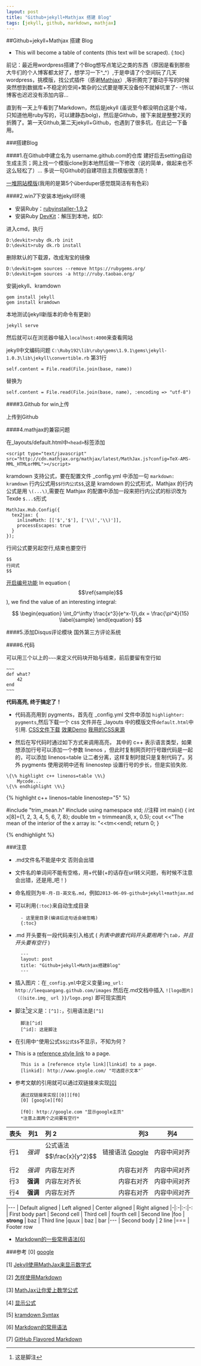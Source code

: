 ```yaml
---
layout: post
title: "Github+jekyll+Mathjax 搭建 Blog"
tags: [jekyll, github, markdown, mathjax]
---
```



##Github+jekyll+Mathjax 搭建 Blog

- This will become a table of contents (this text will be scraped).
{:toc}

前记：最近用wordpress搭建了个Blog想写点笔记之类的东西（原因是看到那些大牛们的个人博客都太好了，想学习一下^_^）,于是申请了个空间玩了几天wordpress，挑模版，找公式插件（感谢[Mathjax](http://mathjax.com)）,等折腾完了要动手写的时候突然想到数据库+不稳定的空间+繁杂的公式要是哪天没备份不就掉坑里了- -!所以博客也迟迟没有添加内容...


直到有一天上午看到了Markdown，然后是jekyll (虽说至今都没明白这是个啥，只知道他用ruby写的，可以建静态bolg)，然后是Github，接下来就是整整2天的折腾了。第一天Github,第二天jekyll+Github，也遇到了很多坑，在此记一下备用。

###搭建Blog

####1.在Github中建立名为 username.github.com的仓库
建好后去setting自动生成主页；网上找一个模版clone到本地然后做一下修改（说的简单，做起来也不这么轻松了）...
多说一句Github的自建项目主页模版很漂亮！

[一堆网站模版](https://github.com/mojombo/jekyll/wiki/Sites)(我用的是第5个überduper感觉既简洁有有色彩)

####2.win7下安装本地jekyll环境
- 安装Ruby：[rubyinstaller-1.9.2](http://rubyinstaller.org/downloads/)
- 安装Ruby [DevKit](http://cloud.github.com/downloads/oneclick/rubyinstaller/DevKit-tdm-32-4.5.2-20111229-1559-sfx.exe)：解压到本地，如D:

进入cmd，执行

    D:\devkit>ruby dk.rb init
    D:\devkit>ruby dk.rb install

删除默认的下载源，改成淘宝的镜像

    D:\devkit>gem sources --remove https://rubygems.org/
    D:\devkit>gem sources -a http://ruby.taobao.org/

安装jekyll、kramdown

    gem install jekyll
    gem install kramdown

本地测试(jekyll新版本的命令有更新)

    jekyll serve

然后就可以在浏览器中输入`localhost:4000`来查看网站

jekyll中文编码问题 `C:\Ruby192\lib\ruby\gems\1.9.1\gems\jekyll-1.0.3\lib\jekyll\convertible.rb` 第31行

    self.content = File.read(File.join(base, name))

替换为

    self.content = File.read(File.join(base, name), :encoding => "utf-8")

####3.Github for win上传

上传到Github

####4.mathjax的兼容问题

在_layouts/default.html中`<head>`标签添加

    <script type="text/javascript" src="http://cdn.mathjax.org/mathjax/latest/MathJax.js?config=TeX-AMS-MML_HTMLorMML"></script>

kramdown 支持公式，要在配置文件 _config.yml 中添加一句 `markdown:  kramdown`
行内公式用`$$行内公式$$`,这是 kramdown 的公式形式，Mathjax 的行内公式是用 `\(...\)`,需要在 Mathjax 的配置中添加一段来把行内公式的标识改为 Texde `$...$`形式

~~~
MathJax.Hub.Config({
  tex2jax: {
    inlineMath: [['$','$'], ['\\(','\\)']],
    processEscapes: true
  }
});
~~~

行间公式要另起空行,结束也要空行

    $$
    行间式
    $$

[开启编号功能](3)
In equation ($$\ref{sample}$$), we find the value of an interesting integral:

$$
\begin{equation}
  \int_0^\infty \frac{x^3}{e^x-1}\,dx = \frac{\pi^4}{15}
  \label{sample}
\end{equation}
$$

####5.添加Disqus评论模块
国外第三方评论系统

####6.代码

可以用三个以上的`~~~`来定义代码块开始与结束，前后要留有空行如

    ~~~
    def what?
        42
    end
    ~~~

**代码高亮, 终于搞定了！**

- 代码高亮用到 pygments，首先在 _config.yml 文件中添加 `highlighter: pygments`,然后下载一个 css 文件并在 _layouts 中的模版文件`default.html`中引用. [CSS文件下载](https://github.com/richleland/pygments-css)  [效果Demo](http://pygments.org/demo/657928/) 
[我用的CSS来源](https://github.com/mojombo/tpw/blob/master/css/syntax.css)

    <link rel="stylesheet" type="text/css" href="/css/pygments.css" />

- 然后在写代码时通过如下方式来调用高亮， 其中的 c++ 表示语言类型，如果想添加行号可以添加一个参数 linenos ，但此时复制网页时行号跟代码是一起的，可以添加 linenos=table 让二者分离，这样复制时就只是复制代码了。另外 pygments 使用说明中还有 linenostep 设置行号的步长，但是实验失败. 

~~~~
\{\% highlight c++ linenos=table \%\}
	Mycode... 
\{\% endhighlight \%\}
~~~~

{% highlight c++ linenos=table linenostep="5" %}

#include "trim_mean.h"
#include <iostream>
using namespace std;
//注释
int main()
{
  int x[8]={1, 2, 3, 4, 5, 6, 7, 8};
  double tm = trimmean<int>(8, x, 0.5);
  cout <<"The mean of the interior of the x array is: "<<tm<<endl;
  return 0;
}

{% endhighlight %}

###注意 

- .md文件名不能是中文 否则会出错
- 文件名的单词间不能有空格，用+代替(+的话存在url转义问题，有时候不注意会出错，还是用_吧！)
- 命名规则为`年-月-日-英文名.md`，例如`2013-06-09-github+jekyll+mathjax.md`
- 可以利用`{:toc}`来自动生成目录

		- 这里是目录(编译后这句话会被忽略)
		{:toc}

- .md 开头要有一段代码来引入格式 ( *列表中嵌套代码开头要用两个`\tab`，并且开头要有空行* )

		---
		layout: post
		title: "Github+jekyll+Mathjax搭建Blog"
		---


- 插入图片：在`_config.yml`中定义变量`img_url: http://leequangang.github.com/images` 然后在.md文档中插入
`![logo图片]（｛｛site.img_ url }}/logo.png)` 即可现实图片

- 脚注[^id]定义是：`[^1]:`，引用语法是`[^1]`

		脚注[^id]
		[^id]: 这是脚注

- 在引用中`^`使用公式`$$公式$$`不显示，不知为何？

- This is a [reference style link][linkid] to a page. 

		This is a [reference style link][linkid] to a page.
		[linkid]: http://www.google.com/ "可选提示文本"`
- 参考文献的引用就可以通过双链接来实现[[0]][f0]

		通过双链接来实现[[0]][f0]
		[0] [google][f0]

		[f0]: http://google.com "显示google主页"
		*注意上面两个之间要有空行*

表头      | 列1        | 列 2               |  列3        | 列4
----------|------------|:-------------------|------------:|:--------------:
行1       | *强调*     | 公式语法 $$\frac{x}{y^2}$$ | 链接语法 [Google](http://www.google.com.cn)  | 内容中间对齐
行2       | _强调_     | 内容左对齐         | 内容右对齐  | 内容中间对齐
行3       | **强调**   | 内容左对齐长       | 内容右对齐  | 内容中间对齐
行4       | __强调__   | 内容左对齐         | 内容右对齐  | 内容中间对齐


|---
| Default aligned | Left aligned | Center aligned | Right aligned
|-|:-|:-:|-:
| First body part | Second cell | Third cell | fourth cell
| Second line |foo | **strong** | baz
| Third line |quux | baz | bar
|---
| Second body
| 2 line
|===
| Footer row

- [Markdown的一些常用语法[6]](http://hawstein.com/posts/markdown-syntax.html)


###参考
[0] [google][f0]

[f0]: http://google.com "显示google主页"

[1] [Jekyll使用MathJax来显示数学式](http://cyukang.com/2013/03/03/try-mathjax.html "显示公式")

[2] [怎样使用Markdown](http://www.ituring.com.cn/article/23)

[3] [MathJax让你爱上数学公式](http://zhiqiang.org/blog/it/mathjax-make-mathematics-beautiful.html)

[4] [显示公式](http://liuhongjiang.github.io/tech/blog/2012/11/21/math/)

[5] [kramdown Syntax](http://kramdown.rubyforge.org/syntax.html)

[6] [Markdown的常用语法](http://hawstein.com/posts/markdown-syntax.html)

[7] [GitHub Flavored Markdown](https://help.github.com/articles/github-flavored-markdown)

[linkid]: http://www.google.com/ "可选提示文本"
[^id]: 这是脚注